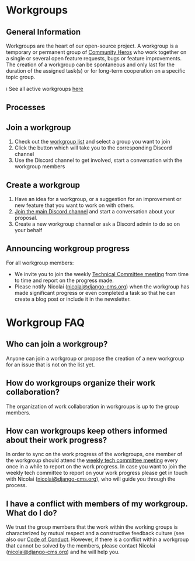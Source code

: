 # Workgroups 

## General Information

Workgroups are the heart of our open-source project. A workgroup is a temporary or permanent group of [Community Heros](/community/community-heroes.md) who work together on a single or several open feature requests, bugs or feature improvements. The creation of a workgroup can be spontaneous and only last for the duration of the assigned task(s) or for long-term cooperation on a specific topic group. 

ℹ️ See all active workgroups [here](https://www.django-cms.org/en/roadmap/) 

## Processes

## Join a workgroup

1. Check out the [workgroup list](https://www.django-cms.org/en/roadmap/) and select a group you want to join
2. Click the button which will take you to the corresponding Discord channel
3. Use the Discord channel to get involved, start a conversation with the workgroup members

## Create a workgroup 

1. Have an idea for a workgroup, or a suggestion for an improvement or new feature that you want to work on with others. 
2. [Join the main Discord channel](https://discord-main-channel.django-cms.org/) and start a conversation about your proposal.
3. Create a new workgroup channel or ask a Discord admin to do so on your behalf

## Announcing workgroup progress 

For all workgroup members:
- We invite you to join the weekly [Technical Committee meeting](/tech-committee/weekly-tech-committee-meeting.md) from time to time and report on the progress made.
- Please notify Nicolai (nicolai@django-cms.org) when the workgroup has made significant progress or even completed a task so that he can create a blog post or include it in the newsletter.

# Workgroup FAQ

## Who can join a workgroup?

Anyone can join a workgroup or propose the creation of a new workgroup for an issue that is not on the list yet.

## How do workgroups organize their work collaboration?

The organization of work collaboration in workgroups is up to the group members.

## How can workgroups keep others informed about their work progress? 

In order to sync on the work progress of the workgroups, one member of the workgroup should attend the [weekly tech committee meeting](/tech-committee/weekly-tech-committee-meeting.md) every once in a while to report on the work progress. In case you want to join the weekly tech committee to report on your work progress please get in touch with Nicolai (nicolai@django-cms.org), who will guide you through the process. 

## I have a conflict with members of my workgroup. What do I do?

We trust the group members that the work within the working groups is characterized by mutual respect and a constructive feedback culture (see also our [Code of Conduct](http://docs.django-cms.org/en/latest/contributing/code_of_conduct.html). However, if there is a conflict within a workgroup that cannot be solved by the members, please contact Nicolai (nicolai@django-cms.org) and he will help you. 


